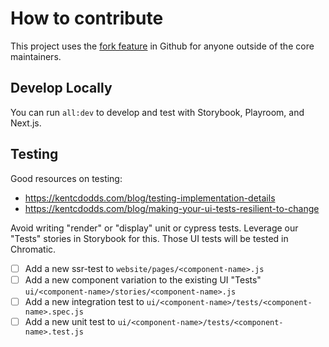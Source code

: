 # How to contribute

This project uses the [fork feature](https://docs.github.com/en/get-started/quickstart/fork-a-repo) in Github for anyone outside of the core maintainers.

## Develop Locally

You can run `all:dev` to develop and test with Storybook, Playroom, and Next.js.

## Testing

Good resources on testing:

-   https://kentcdodds.com/blog/testing-implementation-details
-   https://kentcdodds.com/blog/making-your-ui-tests-resilient-to-change

Avoid writing "render" or "display" unit or cypress tests. Leverage our "Tests" stories in Storybook for this. Those UI tests will be tested in Chromatic.

-   [ ] Add a new ssr-test to `website/pages/<component-name>.js`
-   [ ] Add a new component variation to the existing UI "Tests" `ui/<component-name>/stories/<component-name>.js`
-   [ ] Add a new integration test to `ui/<component-name>/tests/<component-name>.spec.js`
-   [ ] Add a new unit test to `ui/<component-name>/tests/<component-name>.test.js`
